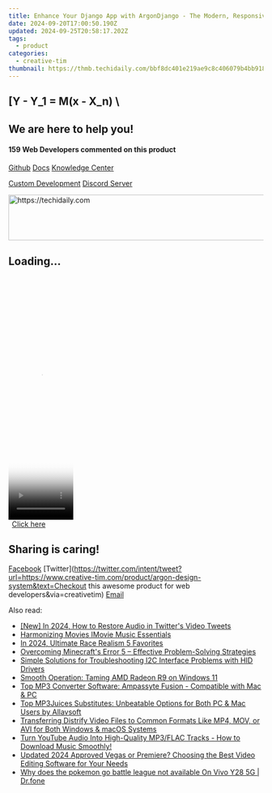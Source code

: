 ```yaml
---
title: Enhance Your Django App with ArgonDjango - The Modern, Responsive Bootstrap 4 Admin Interface by Creative Tim
date: 2024-09-20T17:00:50.190Z
updated: 2024-09-25T20:58:17.202Z
tags:
  - product
categories:
  - creative-tim
thumbnail: https://thmb.techidaily.com/bbf8dc401e219ae9c8c406079b4bb91863628883caa9b7dda7f853c7436ac508.jpg
---
```


## \[Y - Y_1 = M(x - X_n) \

## We are here to help you!

#### 159 Web Developers commented on this product

[Github](https://github.com/creativetimofficial/argon-design-system) [Docs](https://tools.techidaily.com/creative-tim/products/) [Knowledge Center](https://tools.techidaily.com/creative-tim/products/) 

[Custom Development](https://tools.techidaily.com/creative-tim/products/) [Discord Server](https://discord.com/invite/FhCJCaHdQa) 

<!-- affiliate ads begin -->
<a href="https://imp.i110150.net/c/5597632/924297/11305" target="_top" id="924297">
  <img src="//a.impactradius-go.com/display-ad/11305-924297" border="0" alt="https://techidaily.com" width="728" height="90"/>
</a>
<img height="0" width="0" src="https://imp.i110150.net/i/5597632/924297/11305" style="position:absolute;visibility:hidden;" border="0" />
<!-- affiliate ads end -->

## Loading...

<!-- affiliate ads begin -->
<span id="1977006">
					<video width="128" height="480" style="cursor:pointer"
           poster="//a.impactradius-go.com/display-clicktoplayimage/1977006.png"
           onclick="if(!this.playClicked){this.play();this.setAttribute('controls',true);this.playClicked=true;}">
	   <source src="//a.impactradius-go.com/display-ad/22993-1977006">
	   <img src="//a.impactradius-go.com/display-clicktoplayimage/1977006.png" style="border: none; height: 100%; width: 100%; object-fit: contain">
	</video>
	<div style="width:80px;text-align:center"><a href="javascript:window.open(decodeURIComponent('https%3A%2F%2Fhomestyler.sjv.io%2Fc%2F5597632%2F1977006%2F22993'), '_blank');void(0);">Click here</a></div>
</span>
<img height="0" width="0" src="https://imp.pxf.io/i/5597632/1977006/22993" style="position:absolute;visibility:hidden;" border="0" />
<!-- affiliate ads end -->

## Sharing is caring!

[Facebook](https://www.facebook.com/sharer/sharer.php?u=https://www.creative-tim.com/product/argon-design-system?src=sdkpreparse) [Twitter](https://twitter.com/intent/tweet?url=https://www.creative-tim.com/product/argon-design-system&text=Checkout this awesome product for web developers&via=creativetim) [Email](https://tools.techidaily.com/creative-tim/products/)

<ins class="adsbygoogle"
     style="display:block"
     data-ad-format="autorelaxed"
     data-ad-client="ca-pub-7571918770474297"
     data-ad-slot="1223367746"></ins>

<ins class="adsbygoogle"
     style="display:block"
     data-ad-client="ca-pub-7571918770474297"
     data-ad-slot="8358498916"
     data-ad-format="auto"
     data-full-width-responsive="true"></ins>

<span class="atpl-alsoreadstyle">Also read:</span>
<div><ul>
<li><a href="https://twitter-videos.techidaily.com/new-in-2024-how-to-restore-audio-in-twitters-video-tweets/"><u>[New] In 2024, How to Restore Audio in Twitter's Video Tweets</u></a></li>
<li><a href="https://extra-lessons.techidaily.com/harmonizing-movies-imovie-music-essentials/"><u>Harmonizing Movies IMovie Music Essentials</u></a></li>
<li><a href="https://desktop-recording.techidaily.com/in-2024-ultimate-race-realism-5-favorites/"><u>In 2024, Ultimate Race Realism 5 Favorites</u></a></li>
<li><a href="https://win-howtos.techidaily.com/overcoming-minecrafts-error-5-effective-problem-solving-strategies/"><u>Overcoming Minecraft's Error 5 – Effective Problem-Solving Strategies</u></a></li>
<li><a href="https://win-dash.techidaily.com/simple-solutions-for-troubleshooting-i2c-interface-problems-with-hid-drivers/"><u>Simple Solutions for Troubleshooting I2C Interface Problems with HID Drivers</u></a></li>
<li><a href="https://network-issues.techidaily.com/smooth-operation-taming-amd-radeon-r9-on-windows-11/"><u>Smooth Operation: Taming AMD Radeon R9 on Windows 11</u></a></li>
<li><a href="https://fox-sys.techidaily.com/top-mp3-converter-software-ampassyte-fusion-compatible-with-mac-and-pc/"><u>Top MP3 Converter Software: Ampassyte Fusion - Compatible with Mac & PC</u></a></li>
<li><a href="https://fox-sys.techidaily.com/top-mp3juices-substitutes-unbeatable-options-for-both-pc-and-mac-users-by-allavsoft/"><u>Top MP3Juices Substitutes: Unbeatable Options for Both PC & Mac Users by Allavsoft</u></a></li>
<li><a href="https://fox-sys.techidaily.com/transferring-distrify-video-files-to-common-formats-like-mp4-mov-or-avi-for-both-windows-and-macos-systems/"><u>Transferring Distrify Video Files to Common Formats Like MP4, MOV, or AVI for Both Windows & macOS Systems</u></a></li>
<li><a href="https://fox-sys.techidaily.com/turn-youtube-audio-into-high-quality-mp3flac-tracks-how-to-download-music-smoothly/"><u>Turn YouTube Audio Into High-Quality MP3/FLAC Tracks - How to Download Music Smoothly!</u></a></li>
<li><a href="https://ai-video-apps.techidaily.com/updated-2024-approved-vegas-or-premiere-choosing-the-best-video-editing-software-for-your-needs/"><u>Updated 2024 Approved Vegas or Premiere? Choosing the Best Video Editing Software for Your Needs</u></a></li>
<li><a href="https://change-location.techidaily.com/why-does-the-pokemon-go-battle-league-not-available-on-vivo-y28-5g-drfone-by-drfone-virtual-android/"><u>Why does the pokemon go battle league not available On Vivo Y28 5G | Dr.fone</u></a></li>
</ul></div>

